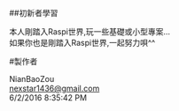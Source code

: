 ##初新者學習

本人剛踏入Raspi世界,玩一些基礎或小型專案...<br>
如果你也是剛踏入Raspi世界,一起努力唄^^

#製作者

NianBaoZou <br>
nexstar1436@gmail.com <br>
6/2/2016 8:35:42 PM <br>
